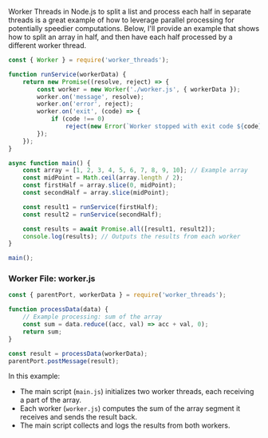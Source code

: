 Worker Threads in Node.js to split a list and process each half in separate threads is a great example of how to leverage parallel processing for potentially speedier computations. Below, I'll provide an example that shows how to split an array in half, and then have each half processed by a different worker thread.


```javascript
const { Worker } = require('worker_threads');

function runService(workerData) {
    return new Promise((resolve, reject) => {
        const worker = new Worker('./worker.js', { workerData });
        worker.on('message', resolve);
        worker.on('error', reject);
        worker.on('exit', (code) => {
            if (code !== 0)
                reject(new Error(`Worker stopped with exit code ${code}`));
        });
    });
}

async function main() {
    const array = [1, 2, 3, 4, 5, 6, 7, 8, 9, 10]; // Example array
    const midPoint = Math.ceil(array.length / 2);
    const firstHalf = array.slice(0, midPoint);
    const secondHalf = array.slice(midPoint);

    const result1 = runService(firstHalf);
    const result2 = runService(secondHalf);

    const results = await Promise.all([result1, result2]);
    console.log(results); // Outputs the results from each worker
}

main();
```

### Worker File: worker.js

```javascript
const { parentPort, workerData } = require('worker_threads');

function processData(data) {
    // Example processing: sum of the array
    const sum = data.reduce((acc, val) => acc + val, 0);
    return sum;
}

const result = processData(workerData);
parentPort.postMessage(result);
```

In this example:
- The main script (`main.js`) initializes two worker threads, each receiving a part of the array.
- Each worker (`worker.js`) computes the sum of the array segment it receives and sends the result back.
- The main script collects and logs the results from both workers.
